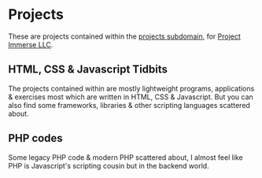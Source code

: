 # Projects

These are projects contained within the [projects subdomain](https://projects.projectimmerse.com), for [Project Immerse LLC](https://www.projectimmerse.com/).

## HTML, CSS & Javascript Tidbits
The projects contained within are mostly lightweight programs, applications & exercises most which are written in HTML, CSS & Javascript. But you can also find some frameworks, libraries & other scripting languages scattered about.

## PHP codes
Some legacy PHP code & modern PHP scattered about, I almost feel like PHP is Javascript's scripting cousin but in the backend world. 
